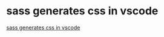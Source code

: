 # sass generates css in vscode
[sass generates css in vscode](https://aiwithcloud.com/2022/09/16/sass_generates_css_in_vscode/)